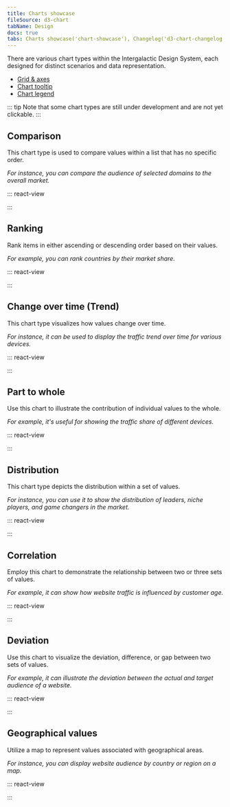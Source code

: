 ```yaml
---
title: Charts showcase
fileSource: d3-chart
tabName: Design
docs: true
tabs: Charts showcase('chart-showcase'), Changelog('d3-chart-changelog')
---
```


There are various chart types within the Intergalactic Design System, each designed for distinct scenarios and data representation.

- [Grid & axes](/data-display/d3-chart/#grid_and_axes)
- [Chart tooltip](/data-display/d3-chart/#tooltip)
- [Chart legend](/data-display/chart-legend/)

::: tip
Note that some chart types are still under development and are not yet clickable.
:::

## Comparison

This chart type is used to compare values within a list that has no specific order.

_For instance, you can compare the audience of selected domains to the overall market._

::: react-view

<script lang="tsx">
import React from 'react';
import ComponentCard from '@components/../components/ComponentCard';
const getImageName = (title) => {
  const name = title.replace(/[ \/]+/g, '');
  return name.charAt(0).toLowerCase() + name.slice(1);
};

import { Box } from '@semcore/flex-box';

const group = {
  line: {
    title: 'Line chart',
    route: '/data-display/line-chart',
    disabled: false,
    type: 'charts',
  },
  area: {
    title: 'Area chart',
    route: '/data-display/area-chart',
    disabled: false,
    type: 'charts',
  },
  areaStacked: {
    title: 'Stacked area chart',
    route: '/data-display/stacked-area-chart',
    disabled: false,
    type: 'charts',
  },
  combinedAreaLine: {
    title: 'Combined chart',
    route: '/data-display/combined-chart',
    disabled: true,
    type: 'charts',
  },
  bar: {
    title: 'Bar chart',
    route: '/data-display/bar-chart',
    disabled: false,
    type: 'charts',
  },
  barStacked: {
    title: 'Stacked bar chart',
    route: '/data-display/stacked-bar-chart',
    disabled: false,
    type: 'charts',
  },
  horizontalBar: {
    title: 'Horizontal bar chart',
    route: '/data-display/bar-horizontal',
    disabled: false,
    type: 'charts',
  },
  stackedHorizontalBar: {
    title: 'Stacked horizontal bar chart',
    route: '/data-display/stacked-horizontal-bar',
    disabled: false,
    type: 'charts',
  },
  histogram: {
    title: 'Histogram chart',
    route: '/data-display/histogram-chart',
    disabled: false,
    type: 'charts',
  },
  stackedHistogram: {
    title: 'Stacked histogram chart',
    route: '/data-display/stacked-histogram',
    disabled: true,
    type: 'charts',
  },
  donut: {
    title: 'Donut Pie chart',
    route: '/data-display/donut-chart',
    disabled: false,
    type: 'charts',
  },
  venn: {
    title: 'Venn chart',
    route: '/data-display/venn-chart',
    disabled: false,
    type: 'charts',
  },
  bubble: {
    title: 'Bubble chart',
    route: '/data-display/bubble-chart',
    type: 'charts',
  },
  scatterplot: {
    title: 'Scatterplot chart',
    route: '/data-display/scatterplot-chart',
    type: 'charts',
  },
  heatmap: {
    title: 'Heatmap',
    route: '/data-display/heatmap',
    disabled: true,
    type: 'charts',
  },
  funnel: {
    title: 'Funnel chart',
    route: '/data-display/funnel-chart',
    disabled: true,
    type: 'charts',
  },
  radar: {
    title: 'Radar chart',
    route: '/data-display/radar-chart',
    disabled: false,
    type: 'charts',
  },
  polar: {
    title: 'Polar chart',
    route: '/data-display/polar-chart',
    disabled: true,
    type: 'charts',
  },
  alluvial: {
    title: 'Alluvial chart',
    route: '/data-display/alluvial-chart',
    disabled: true,
    type: 'charts',
  },
  quadrant: {
    title: 'Quadrant chart',
    route: '/data-display/quadrant-chart',
    disabled: true,
    type: 'charts',
  },
  kagi: {
    title: 'Kagi chart',
    route: '/data-display/kagi-chart',
    disabled: true,
    type: 'charts',
  },
  lollipop: {
    title: 'Lollipop chart',
    route: '/data-display/lollipop-chart',
    disabled: true,
    type: 'charts',
  },
  choroplethMap: {
    title: 'Choropleth map',
    route: '/data-display/choropleth-map',
    disabled: true,
    type: 'charts',
  },
  radialTree: {
    title: 'Radial Tree chart',
    route: '/data-display/radial-tree-chart',
    type: 'charts',
  },
};

const cardsStyle = {
  display: 'grid',
  gridTemplateRows: 'max-content',
  gridTemplateColumns: 'repeat(auto-fill, 176px)',
  gridGap: 'var(--intergalactic-spacing-3x) var(--intergalactic-spacing-3x)',
  width: '100%',
  margin: '0',
  marginTop: 'var(--intergalactic-spacing-3x)',
  padding: '0',
};

const App = function (props) {
  const items = props.group.map((el) => group[el]);

  return (
    <Box style={cardsStyle}>
      {items.map((item) => (
        <ComponentCard
          key={item.title}
          image={getImageName(item.title)}
          text={item.title}
          disabled={item.disabled}
          href={item.route}
          type={item.type}
        />
      ))}
    </Box>
  );
}
</script>

:::

## Ranking

Rank items in either ascending or descending order based on their values.

_For example, you can rank countries by their market share._

::: react-view

<script lang="tsx">
import React from 'react';
import ComponentCard from '@components/../components/ComponentCard';
const getImageName = (title) => {
  const name = title.replace(/[ \/]+/g, '');
  return name.charAt(0).toLowerCase() + name.slice(1);
};

import { Box } from '@semcore/flex-box';

const group = {
  line: {
    title: 'Line chart',
    route: '/data-display/line-chart',
    disabled: false,
    type: 'charts',
  },
  area: {
    title: 'Area chart',
    route: '/data-display/area-chart',
    disabled: false,
    type: 'charts',
  },
  areaStacked: {
    title: 'Stacked area chart',
    route: '/data-display/stacked-area-chart',
    disabled: false,
    type: 'charts',
  },
  combinedAreaLine: {
    title: 'Combined chart',
    route: '/data-display/combined-chart',
    disabled: true,
    type: 'charts',
  },
  bar: {
    title: 'Bar chart',
    route: '/data-display/bar-chart',
    disabled: false,
    type: 'charts',
  },
  barStacked: {
    title: 'Stacked bar chart',
    route: '/data-display/stacked-bar-chart',
    disabled: false,
    type: 'charts',
  },
  horizontalBar: {
    title: 'Horizontal bar chart',
    route: '/data-display/bar-horizontal',
    disabled: false,
    type: 'charts',
  },
  stackedHorizontalBar: {
    title: 'Stacked horizontal bar chart',
    route: '/data-display/stacked-horizontal-bar',
    disabled: false,
    type: 'charts',
  },
  histogram: {
    title: 'Histogram chart',
    route: '/data-display/histogram-chart',
    disabled: false,
    type: 'charts',
  },
  stackedHistogram: {
    title: 'Stacked histogram chart',
    route: '/data-display/stacked-histogram',
    disabled: true,
    type: 'charts',
  },
  donut: {
    title: 'Donut Pie chart',
    route: '/data-display/donut-chart',
    disabled: false,
    type: 'charts',
  },
  venn: {
    title: 'Venn chart',
    route: '/data-display/venn-chart',
    disabled: false,
    type: 'charts',
  },
  bubble: {
    title: 'Bubble chart',
    route: '/data-display/bubble-chart',
    type: 'charts',
  },
  scatterplot: {
    title: 'Scatterplot chart',
    route: '/data-display/scatterplot-chart',
    type: 'charts',
  },
  heatmap: {
    title: 'Heatmap',
    route: '/data-display/heatmap',
    disabled: true,
    type: 'charts',
  },
  funnel: {
    title: 'Funnel chart',
    route: '/data-display/funnel-chart',
    disabled: true,
    type: 'charts',
  },
  radar: {
    title: 'Radar chart',
    route: '/data-display/radar-chart',
    disabled: false,
    type: 'charts',
  },
  polar: {
    title: 'Polar chart',
    route: '/data-display/polar-chart',
    disabled: true,
    type: 'charts',
  },
  alluvial: {
    title: 'Alluvial chart',
    route: '/data-display/alluvial-chart',
    disabled: true,
    type: 'charts',
  },
  quadrant: {
    title: 'Quadrant chart',
    route: '/data-display/quadrant-chart',
    disabled: true,
    type: 'charts',
  },
  kagi: {
    title: 'Kagi chart',
    route: '/data-display/kagi-chart',
    disabled: true,
    type: 'charts',
  },
  lollipop: {
    title: 'Lollipop chart',
    route: '/data-display/lollipop-chart',
    disabled: true,
    type: 'charts',
  },
  choroplethMap: {
    title: 'Choropleth map',
    route: '/data-display/choropleth-map',
    disabled: true,
    type: 'charts',
  },
  radialTree: {
    title: 'Radial Tree chart',
    route: '/data-display/radial-tree-chart',
    type: 'charts',
  },
};

const cardsStyle = {
  display: 'grid',
  gridTemplateRows: 'max-content',
  gridTemplateColumns: 'repeat(auto-fill, 176px)',
  gridGap: 'var(--intergalactic-spacing-3x) var(--intergalactic-spacing-3x)',
  width: '100%',
  margin: '0',
  marginTop: 'var(--intergalactic-spacing-3x)',
  padding: '0',
};

const App = function (props) {
  const items = props.group.map((el) => group[el]);

  return (
    <Box style={cardsStyle}>
      {items.map((item) => (
        <ComponentCard
          key={item.title}
          image={getImageName(item.title)}
          text={item.title}
          disabled={item.disabled}
          href={item.route}
          type={item.type}
        />
      ))}
    </Box>
  );
}
</script>

:::

## Change over time (Trend)

This chart type visualizes how values change over time.

_For instance, it can be used to display the traffic trend over time for various devices._

::: react-view

<script lang="tsx">
import React from 'react';
import ComponentCard from '@components/../components/ComponentCard';
const getImageName = (title) => {
  const name = title.replace(/[ \/]+/g, '');
  return name.charAt(0).toLowerCase() + name.slice(1);
};

import { Box } from '@semcore/flex-box';

const group = {
  line: {
    title: 'Line chart',
    route: '/data-display/line-chart',
    disabled: false,
    type: 'charts',
  },
  area: {
    title: 'Area chart',
    route: '/data-display/area-chart',
    disabled: false,
    type: 'charts',
  },
  areaStacked: {
    title: 'Stacked area chart',
    route: '/data-display/stacked-area-chart',
    disabled: false,
    type: 'charts',
  },
  combinedAreaLine: {
    title: 'Combined chart',
    route: '/data-display/combined-chart',
    disabled: true,
    type: 'charts',
  },
  bar: {
    title: 'Bar chart',
    route: '/data-display/bar-chart',
    disabled: false,
    type: 'charts',
  },
  barStacked: {
    title: 'Stacked bar chart',
    route: '/data-display/stacked-bar-chart',
    disabled: false,
    type: 'charts',
  },
  horizontalBar: {
    title: 'Horizontal bar chart',
    route: '/data-display/bar-horizontal',
    disabled: false,
    type: 'charts',
  },
  stackedHorizontalBar: {
    title: 'Stacked horizontal bar chart',
    route: '/data-display/stacked-horizontal-bar',
    disabled: false,
    type: 'charts',
  },
  histogram: {
    title: 'Histogram chart',
    route: '/data-display/histogram-chart',
    disabled: false,
    type: 'charts',
  },
  stackedHistogram: {
    title: 'Stacked histogram chart',
    route: '/data-display/stacked-histogram',
    disabled: true,
    type: 'charts',
  },
  donut: {
    title: 'Donut Pie chart',
    route: '/data-display/donut-chart',
    disabled: false,
    type: 'charts',
  },
  venn: {
    title: 'Venn chart',
    route: '/data-display/venn-chart',
    disabled: false,
    type: 'charts',
  },
  bubble: {
    title: 'Bubble chart',
    route: '/data-display/bubble-chart',
    type: 'charts',
  },
  scatterplot: {
    title: 'Scatterplot chart',
    route: '/data-display/scatterplot-chart',
    type: 'charts',
  },
  heatmap: {
    title: 'Heatmap',
    route: '/data-display/heatmap',
    disabled: true,
    type: 'charts',
  },
  funnel: {
    title: 'Funnel chart',
    route: '/data-display/funnel-chart',
    disabled: true,
    type: 'charts',
  },
  radar: {
    title: 'Radar chart',
    route: '/data-display/radar-chart',
    disabled: false,
    type: 'charts',
  },
  polar: {
    title: 'Polar chart',
    route: '/data-display/polar-chart',
    disabled: true,
    type: 'charts',
  },
  alluvial: {
    title: 'Alluvial chart',
    route: '/data-display/alluvial-chart',
    disabled: true,
    type: 'charts',
  },
  quadrant: {
    title: 'Quadrant chart',
    route: '/data-display/quadrant-chart',
    disabled: true,
    type: 'charts',
  },
  kagi: {
    title: 'Kagi chart',
    route: '/data-display/kagi-chart',
    disabled: true,
    type: 'charts',
  },
  lollipop: {
    title: 'Lollipop chart',
    route: '/data-display/lollipop-chart',
    disabled: true,
    type: 'charts',
  },
  choroplethMap: {
    title: 'Choropleth map',
    route: '/data-display/choropleth-map',
    disabled: true,
    type: 'charts',
  },
  radialTree: {
    title: 'Radial Tree chart',
    route: '/data-display/radial-tree-chart',
    type: 'charts',
  },
};

const cardsStyle = {
  display: 'grid',
  gridTemplateRows: 'max-content',
  gridTemplateColumns: 'repeat(auto-fill, 176px)',
  gridGap: 'var(--intergalactic-spacing-3x) var(--intergalactic-spacing-3x)',
  width: '100%',
  margin: '0',
  marginTop: 'var(--intergalactic-spacing-3x)',
  padding: '0',
};

const App = function (props) {
  const items = props.group.map((el) => group[el]);

  return (
    <Box style={cardsStyle}>
      {items.map((item) => (
        <ComponentCard
          key={item.title}
          image={getImageName(item.title)}
          text={item.title}
          disabled={item.disabled}
          href={item.route}
          type={item.type}
        />
      ))}
    </Box>
  );
}
</script>

:::

## Part to whole

Use this chart to illustrate the contribution of individual values to the whole.

_For example, it's useful for showing the traffic share of different devices._

::: react-view

<script lang="tsx">
import React from 'react';
import ComponentCard from '@components/../components/ComponentCard';
const getImageName = (title) => {
  const name = title.replace(/[ \/]+/g, '');
  return name.charAt(0).toLowerCase() + name.slice(1);
};

import { Box } from '@semcore/flex-box';

const group = {
  line: {
    title: 'Line chart',
    route: '/data-display/line-chart',
    disabled: false,
    type: 'charts',
  },
  area: {
    title: 'Area chart',
    route: '/data-display/area-chart',
    disabled: false,
    type: 'charts',
  },
  areaStacked: {
    title: 'Stacked area chart',
    route: '/data-display/stacked-area-chart',
    disabled: false,
    type: 'charts',
  },
  combinedAreaLine: {
    title: 'Combined chart',
    route: '/data-display/combined-chart',
    disabled: true,
    type: 'charts',
  },
  bar: {
    title: 'Bar chart',
    route: '/data-display/bar-chart',
    disabled: false,
    type: 'charts',
  },
  barStacked: {
    title: 'Stacked bar chart',
    route: '/data-display/stacked-bar-chart',
    disabled: false,
    type: 'charts',
  },
  horizontalBar: {
    title: 'Horizontal bar chart',
    route: '/data-display/bar-horizontal',
    disabled: false,
    type: 'charts',
  },
  stackedHorizontalBar: {
    title: 'Stacked horizontal bar chart',
    route: '/data-display/stacked-horizontal-bar',
    disabled: false,
    type: 'charts',
  },
  histogram: {
    title: 'Histogram chart',
    route: '/data-display/histogram-chart',
    disabled: false,
    type: 'charts',
  },
  stackedHistogram: {
    title: 'Stacked histogram chart',
    route: '/data-display/stacked-histogram',
    disabled: true,
    type: 'charts',
  },
  donut: {
    title: 'Donut Pie chart',
    route: '/data-display/donut-chart',
    disabled: false,
    type: 'charts',
  },
  venn: {
    title: 'Venn chart',
    route: '/data-display/venn-chart',
    disabled: false,
    type: 'charts',
  },
  bubble: {
    title: 'Bubble chart',
    route: '/data-display/bubble-chart',
    type: 'charts',
  },
  scatterplot: {
    title: 'Scatterplot chart',
    route: '/data-display/scatterplot-chart',
    type: 'charts',
  },
  heatmap: {
    title: 'Heatmap',
    route: '/data-display/heatmap',
    disabled: true,
    type: 'charts',
  },
  funnel: {
    title: 'Funnel chart',
    route: '/data-display/funnel-chart',
    disabled: true,
    type: 'charts',
  },
  radar: {
    title: 'Radar chart',
    route: '/data-display/radar-chart',
    disabled: false,
    type: 'charts',
  },
  polar: {
    title: 'Polar chart',
    route: '/data-display/polar-chart',
    disabled: true,
    type: 'charts',
  },
  alluvial: {
    title: 'Alluvial chart',
    route: '/data-display/alluvial-chart',
    disabled: true,
    type: 'charts',
  },
  quadrant: {
    title: 'Quadrant chart',
    route: '/data-display/quadrant-chart',
    disabled: true,
    type: 'charts',
  },
  kagi: {
    title: 'Kagi chart',
    route: '/data-display/kagi-chart',
    disabled: true,
    type: 'charts',
  },
  lollipop: {
    title: 'Lollipop chart',
    route: '/data-display/lollipop-chart',
    disabled: true,
    type: 'charts',
  },
  choroplethMap: {
    title: 'Choropleth map',
    route: '/data-display/choropleth-map',
    disabled: true,
    type: 'charts',
  },
  radialTree: {
    title: 'Radial Tree chart',
    route: '/data-display/radial-tree-chart',
    type: 'charts',
  },
};

const cardsStyle = {
  display: 'grid',
  gridTemplateRows: 'max-content',
  gridTemplateColumns: 'repeat(auto-fill, 176px)',
  gridGap: 'var(--intergalactic-spacing-3x) var(--intergalactic-spacing-3x)',
  width: '100%',
  margin: '0',
  marginTop: 'var(--intergalactic-spacing-3x)',
  padding: '0',
};

const App = function (props) {
  const items = props.group.map((el) => group[el]);

  return (
    <Box style={cardsStyle}>
      {items.map((item) => (
        <ComponentCard
          key={item.title}
          image={getImageName(item.title)}
          text={item.title}
          disabled={item.disabled}
          href={item.route}
          type={item.type}
        />
      ))}
    </Box>
  );
}
</script>

:::

## Distribution

This chart type depicts the distribution within a set of values.

_For instance, you can use it to show the distribution of leaders, niche players, and game changers in the market._

::: react-view

<script lang="tsx">
import React from 'react';
import ComponentCard from '@components/../components/ComponentCard';
const getImageName = (title) => {
  const name = title.replace(/[ \/]+/g, '');
  return name.charAt(0).toLowerCase() + name.slice(1);
};

import { Box } from '@semcore/flex-box';

const group = {
  line: {
    title: 'Line chart',
    route: '/data-display/line-chart',
    disabled: false,
    type: 'charts',
  },
  area: {
    title: 'Area chart',
    route: '/data-display/area-chart',
    disabled: false,
    type: 'charts',
  },
  areaStacked: {
    title: 'Stacked area chart',
    route: '/data-display/stacked-area-chart',
    disabled: false,
    type: 'charts',
  },
  combinedAreaLine: {
    title: 'Combined chart',
    route: '/data-display/combined-chart',
    disabled: true,
    type: 'charts',
  },
  bar: {
    title: 'Bar chart',
    route: '/data-display/bar-chart',
    disabled: false,
    type: 'charts',
  },
  barStacked: {
    title: 'Stacked bar chart',
    route: '/data-display/stacked-bar-chart',
    disabled: false,
    type: 'charts',
  },
  horizontalBar: {
    title: 'Horizontal bar chart',
    route: '/data-display/bar-horizontal',
    disabled: false,
    type: 'charts',
  },
  stackedHorizontalBar: {
    title: 'Stacked horizontal bar chart',
    route: '/data-display/stacked-horizontal-bar',
    disabled: false,
    type: 'charts',
  },
  histogram: {
    title: 'Histogram chart',
    route: '/data-display/histogram-chart',
    disabled: false,
    type: 'charts',
  },
  stackedHistogram: {
    title: 'Stacked histogram chart',
    route: '/data-display/stacked-histogram',
    disabled: true,
    type: 'charts',
  },
  donut: {
    title: 'Donut Pie chart',
    route: '/data-display/donut-chart',
    disabled: false,
    type: 'charts',
  },
  venn: {
    title: 'Venn chart',
    route: '/data-display/venn-chart',
    disabled: false,
    type: 'charts',
  },
  bubble: {
    title: 'Bubble chart',
    route: '/data-display/bubble-chart',
    type: 'charts',
  },
  scatterplot: {
    title: 'Scatterplot chart',
    route: '/data-display/scatterplot-chart',
    type: 'charts',
  },
  heatmap: {
    title: 'Heatmap',
    route: '/data-display/heatmap',
    disabled: true,
    type: 'charts',
  },
  funnel: {
    title: 'Funnel chart',
    route: '/data-display/funnel-chart',
    disabled: true,
    type: 'charts',
  },
  radar: {
    title: 'Radar chart',
    route: '/data-display/radar-chart',
    disabled: false,
    type: 'charts',
  },
  polar: {
    title: 'Polar chart',
    route: '/data-display/polar-chart',
    disabled: true,
    type: 'charts',
  },
  alluvial: {
    title: 'Alluvial chart',
    route: '/data-display/alluvial-chart',
    disabled: true,
    type: 'charts',
  },
  quadrant: {
    title: 'Quadrant chart',
    route: '/data-display/quadrant-chart',
    disabled: true,
    type: 'charts',
  },
  kagi: {
    title: 'Kagi chart',
    route: '/data-display/kagi-chart',
    disabled: true,
    type: 'charts',
  },
  lollipop: {
    title: 'Lollipop chart',
    route: '/data-display/lollipop-chart',
    disabled: true,
    type: 'charts',
  },
  choroplethMap: {
    title: 'Choropleth map',
    route: '/data-display/choropleth-map',
    disabled: true,
    type: 'charts',
  },
  radialTree: {
    title: 'Radial Tree chart',
    route: '/data-display/radial-tree-chart',
    type: 'charts',
  },
};

const cardsStyle = {
  display: 'grid',
  gridTemplateRows: 'max-content',
  gridTemplateColumns: 'repeat(auto-fill, 176px)',
  gridGap: 'var(--intergalactic-spacing-3x) var(--intergalactic-spacing-3x)',
  width: '100%',
  margin: '0',
  marginTop: 'var(--intergalactic-spacing-3x)',
  padding: '0',
};

const App = function (props) {
  const items = props.group.map((el) => group[el]);

  return (
    <Box style={cardsStyle}>
      {items.map((item) => (
        <ComponentCard
          key={item.title}
          image={getImageName(item.title)}
          text={item.title}
          disabled={item.disabled}
          href={item.route}
          type={item.type}
        />
      ))}
    </Box>
  );
}
</script>

:::

## Correlation

Employ this chart to demonstrate the relationship between two or three sets of values.

_For example, it can show how website traffic is influenced by customer age._

::: react-view

<script lang="tsx">
import React from 'react';
import ComponentCard from '@components/../components/ComponentCard';
const getImageName = (title) => {
  const name = title.replace(/[ \/]+/g, '');
  return name.charAt(0).toLowerCase() + name.slice(1);
};

import { Box } from '@semcore/flex-box';

const group = {
  line: {
    title: 'Line chart',
    route: '/data-display/line-chart',
    disabled: false,
    type: 'charts',
  },
  area: {
    title: 'Area chart',
    route: '/data-display/area-chart',
    disabled: false,
    type: 'charts',
  },
  areaStacked: {
    title: 'Stacked area chart',
    route: '/data-display/stacked-area-chart',
    disabled: false,
    type: 'charts',
  },
  combinedAreaLine: {
    title: 'Combined chart',
    route: '/data-display/combined-chart',
    disabled: true,
    type: 'charts',
  },
  bar: {
    title: 'Bar chart',
    route: '/data-display/bar-chart',
    disabled: false,
    type: 'charts',
  },
  barStacked: {
    title: 'Stacked bar chart',
    route: '/data-display/stacked-bar-chart',
    disabled: false,
    type: 'charts',
  },
  horizontalBar: {
    title: 'Horizontal bar chart',
    route: '/data-display/bar-horizontal',
    disabled: false,
    type: 'charts',
  },
  stackedHorizontalBar: {
    title: 'Stacked horizontal bar chart',
    route: '/data-display/stacked-horizontal-bar',
    disabled: false,
    type: 'charts',
  },
  histogram: {
    title: 'Histogram chart',
    route: '/data-display/histogram-chart',
    disabled: false,
    type: 'charts',
  },
  stackedHistogram: {
    title: 'Stacked histogram chart',
    route: '/data-display/stacked-histogram',
    disabled: true,
    type: 'charts',
  },
  donut: {
    title: 'Donut Pie chart',
    route: '/data-display/donut-chart',
    disabled: false,
    type: 'charts',
  },
  venn: {
    title: 'Venn chart',
    route: '/data-display/venn-chart',
    disabled: false,
    type: 'charts',
  },
  bubble: {
    title: 'Bubble chart',
    route: '/data-display/bubble-chart',
    type: 'charts',
  },
  scatterplot: {
    title: 'Scatterplot chart',
    route: '/data-display/scatterplot-chart',
    type: 'charts',
  },
  heatmap: {
    title: 'Heatmap',
    route: '/data-display/heatmap',
    disabled: true,
    type: 'charts',
  },
  funnel: {
    title: 'Funnel chart',
    route: '/data-display/funnel-chart',
    disabled: true,
    type: 'charts',
  },
  radar: {
    title: 'Radar chart',
    route: '/data-display/radar-chart',
    disabled: false,
    type: 'charts',
  },
  polar: {
    title: 'Polar chart',
    route: '/data-display/polar-chart',
    disabled: true,
    type: 'charts',
  },
  alluvial: {
    title: 'Alluvial chart',
    route: '/data-display/alluvial-chart',
    disabled: true,
    type: 'charts',
  },
  quadrant: {
    title: 'Quadrant chart',
    route: '/data-display/quadrant-chart',
    disabled: true,
    type: 'charts',
  },
  kagi: {
    title: 'Kagi chart',
    route: '/data-display/kagi-chart',
    disabled: true,
    type: 'charts',
  },
  lollipop: {
    title: 'Lollipop chart',
    route: '/data-display/lollipop-chart',
    disabled: true,
    type: 'charts',
  },
  choroplethMap: {
    title: 'Choropleth map',
    route: '/data-display/choropleth-map',
    disabled: true,
    type: 'charts',
  },
  radialTree: {
    title: 'Radial Tree chart',
    route: '/data-display/radial-tree-chart',
    type: 'charts',
  },
};

const cardsStyle = {
  display: 'grid',
  gridTemplateRows: 'max-content',
  gridTemplateColumns: 'repeat(auto-fill, 176px)',
  gridGap: 'var(--intergalactic-spacing-3x) var(--intergalactic-spacing-3x)',
  width: '100%',
  margin: '0',
  marginTop: 'var(--intergalactic-spacing-3x)',
  padding: '0',
};

const App = function (props) {
  const items = props.group.map((el) => group[el]);

  return (
    <Box style={cardsStyle}>
      {items.map((item) => (
        <ComponentCard
          key={item.title}
          image={getImageName(item.title)}
          text={item.title}
          disabled={item.disabled}
          href={item.route}
          type={item.type}
        />
      ))}
    </Box>
  );
}
</script>

:::

## Deviation

Use this chart to visualize the deviation, difference, or gap between two sets of values.

_For example, it can illustrate the deviation between the actual and target audience of a website._

::: react-view

<script lang="tsx">
import React from 'react';
import ComponentCard from '@components/../components/ComponentCard';
const getImageName = (title) => {
  const name = title.replace(/[ \/]+/g, '');
  return name.charAt(0).toLowerCase() + name.slice(1);
};

import { Box } from '@semcore/flex-box';

const group = {
  line: {
    title: 'Line chart',
    route: '/data-display/line-chart',
    disabled: false,
    type: 'charts',
  },
  area: {
    title: 'Area chart',
    route: '/data-display/area-chart',
    disabled: false,
    type: 'charts',
  },
  areaStacked: {
    title: 'Stacked area chart',
    route: '/data-display/stacked-area-chart',
    disabled: false,
    type: 'charts',
  },
  combinedAreaLine: {
    title: 'Combined chart',
    route: '/data-display/combined-chart',
    disabled: true,
    type: 'charts',
  },
  bar: {
    title: 'Bar chart',
    route: '/data-display/bar-chart',
    disabled: false,
    type: 'charts',
  },
  barStacked: {
    title: 'Stacked bar chart',
    route: '/data-display/stacked-bar-chart',
    disabled: false,
    type: 'charts',
  },
  horizontalBar: {
    title: 'Horizontal bar chart',
    route: '/data-display/bar-horizontal',
    disabled: false,
    type: 'charts',
  },
  stackedHorizontalBar: {
    title: 'Stacked horizontal bar chart',
    route: '/data-display/stacked-horizontal-bar',
    disabled: false,
    type: 'charts',
  },
  histogram: {
    title: 'Histogram chart',
    route: '/data-display/histogram-chart',
    disabled: false,
    type: 'charts',
  },
  stackedHistogram: {
    title: 'Stacked histogram chart',
    route: '/data-display/stacked-histogram',
    disabled: true,
    type: 'charts',
  },
  donut: {
    title: 'Donut Pie chart',
    route: '/data-display/donut-chart',
    disabled: false,
    type: 'charts',
  },
  venn: {
    title: 'Venn chart',
    route: '/data-display/venn-chart',
    disabled: false,
    type: 'charts',
  },
  bubble: {
    title: 'Bubble chart',
    route: '/data-display/bubble-chart',
    type: 'charts',
  },
  scatterplot: {
    title: 'Scatterplot chart',
    route: '/data-display/scatterplot-chart',
    type: 'charts',
  },
  heatmap: {
    title: 'Heatmap',
    route: '/data-display/heatmap',
    disabled: true,
    type: 'charts',
  },
  funnel: {
    title: 'Funnel chart',
    route: '/data-display/funnel-chart',
    disabled: true,
    type: 'charts',
  },
  radar: {
    title: 'Radar chart',
    route: '/data-display/radar-chart',
    disabled: false,
    type: 'charts',
  },
  polar: {
    title: 'Polar chart',
    route: '/data-display/polar-chart',
    disabled: true,
    type: 'charts',
  },
  alluvial: {
    title: 'Alluvial chart',
    route: '/data-display/alluvial-chart',
    disabled: true,
    type: 'charts',
  },
  quadrant: {
    title: 'Quadrant chart',
    route: '/data-display/quadrant-chart',
    disabled: true,
    type: 'charts',
  },
  kagi: {
    title: 'Kagi chart',
    route: '/data-display/kagi-chart',
    disabled: true,
    type: 'charts',
  },
  lollipop: {
    title: 'Lollipop chart',
    route: '/data-display/lollipop-chart',
    disabled: true,
    type: 'charts',
  },
  choroplethMap: {
    title: 'Choropleth map',
    route: '/data-display/choropleth-map',
    disabled: true,
    type: 'charts',
  },
  radialTree: {
    title: 'Radial Tree chart',
    route: '/data-display/radial-tree-chart',
    type: 'charts',
  },
};

const cardsStyle = {
  display: 'grid',
  gridTemplateRows: 'max-content',
  gridTemplateColumns: 'repeat(auto-fill, 176px)',
  gridGap: 'var(--intergalactic-spacing-3x) var(--intergalactic-spacing-3x)',
  width: '100%',
  margin: '0',
  marginTop: 'var(--intergalactic-spacing-3x)',
  padding: '0',
};

const App = function (props) {
  const items = props.group.map((el) => group[el]);

  return (
    <Box style={cardsStyle}>
      {items.map((item) => (
        <ComponentCard
          key={item.title}
          image={getImageName(item.title)}
          text={item.title}
          disabled={item.disabled}
          href={item.route}
          type={item.type}
        />
      ))}
    </Box>
  );
}
</script>

:::

## Geographical values

Utilize a map to represent values associated with geographical areas.

_For instance, you can display website audience by country or region on a map._

::: react-view

<script lang="tsx">
import React from 'react';
import ComponentCard from '@components/../components/ComponentCard';
const getImageName = (title) => {
  const name = title.replace(/[ \/]+/g, '');
  return name.charAt(0).toLowerCase() + name.slice(1);
};

import { Box } from '@semcore/flex-box';

const group = {
  line: {
    title: 'Line chart',
    route: '/data-display/line-chart',
    disabled: false,
    type: 'charts',
  },
  area: {
    title: 'Area chart',
    route: '/data-display/area-chart',
    disabled: false,
    type: 'charts',
  },
  areaStacked: {
    title: 'Stacked area chart',
    route: '/data-display/stacked-area-chart',
    disabled: false,
    type: 'charts',
  },
  combinedAreaLine: {
    title: 'Combined chart',
    route: '/data-display/combined-chart',
    disabled: true,
    type: 'charts',
  },
  bar: {
    title: 'Bar chart',
    route: '/data-display/bar-chart',
    disabled: false,
    type: 'charts',
  },
  barStacked: {
    title: 'Stacked bar chart',
    route: '/data-display/stacked-bar-chart',
    disabled: false,
    type: 'charts',
  },
  horizontalBar: {
    title: 'Horizontal bar chart',
    route: '/data-display/bar-horizontal',
    disabled: false,
    type: 'charts',
  },
  stackedHorizontalBar: {
    title: 'Stacked horizontal bar chart',
    route: '/data-display/stacked-horizontal-bar',
    disabled: false,
    type: 'charts',
  },
  histogram: {
    title: 'Histogram chart',
    route: '/data-display/histogram-chart',
    disabled: false,
    type: 'charts',
  },
  stackedHistogram: {
    title: 'Stacked histogram chart',
    route: '/data-display/stacked-histogram',
    disabled: true,
    type: 'charts',
  },
  donut: {
    title: 'Donut Pie chart',
    route: '/data-display/donut-chart',
    disabled: false,
    type: 'charts',
  },
  venn: {
    title: 'Venn chart',
    route: '/data-display/venn-chart',
    disabled: false,
    type: 'charts',
  },
  bubble: {
    title: 'Bubble chart',
    route: '/data-display/bubble-chart',
    type: 'charts',
  },
  scatterplot: {
    title: 'Scatterplot chart',
    route: '/data-display/scatterplot-chart',
    type: 'charts',
  },
  heatmap: {
    title: 'Heatmap',
    route: '/data-display/heatmap',
    disabled: true,
    type: 'charts',
  },
  funnel: {
    title: 'Funnel chart',
    route: '/data-display/funnel-chart',
    disabled: true,
    type: 'charts',
  },
  radar: {
    title: 'Radar chart',
    route: '/data-display/radar-chart',
    disabled: false,
    type: 'charts',
  },
  polar: {
    title: 'Polar chart',
    route: '/data-display/polar-chart',
    disabled: true,
    type: 'charts',
  },
  alluvial: {
    title: 'Alluvial chart',
    route: '/data-display/alluvial-chart',
    disabled: true,
    type: 'charts',
  },
  quadrant: {
    title: 'Quadrant chart',
    route: '/data-display/quadrant-chart',
    disabled: true,
    type: 'charts',
  },
  kagi: {
    title: 'Kagi chart',
    route: '/data-display/kagi-chart',
    disabled: true,
    type: 'charts',
  },
  lollipop: {
    title: 'Lollipop chart',
    route: '/data-display/lollipop-chart',
    disabled: true,
    type: 'charts',
  },
  choroplethMap: {
    title: 'Choropleth map',
    route: '/data-display/choropleth-map',
    disabled: true,
    type: 'charts',
  },
  radialTree: {
    title: 'Radial Tree chart',
    route: '/data-display/radial-tree-chart',
    type: 'charts',
  },
};

const cardsStyle = {
  display: 'grid',
  gridTemplateRows: 'max-content',
  gridTemplateColumns: 'repeat(auto-fill, 176px)',
  gridGap: 'var(--intergalactic-spacing-3x) var(--intergalactic-spacing-3x)',
  width: '100%',
  margin: '0',
  marginTop: 'var(--intergalactic-spacing-3x)',
  padding: '0',
};

const App = function (props) {
  const items = props.group.map((el) => group[el]);

  return (
    <Box style={cardsStyle}>
      {items.map((item) => (
        <ComponentCard
          key={item.title}
          image={getImageName(item.title)}
          text={item.title}
          disabled={item.disabled}
          href={item.route}
          type={item.type}
        />
      ))}
    </Box>
  );
}
</script>

:::

